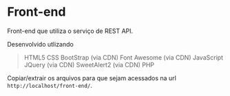 # Front-end
Front-end que utiliza o serviço de REST API.

Desenvolvido utlizando 
> HTML5
> CSS
> BootStrap (via CDN)
> Font Awesome (via CDN)
> JavaScript
> JQuery (via CDN)
> SweetAlert2 (via CDN)
> PHP

Copiar/extrair os arquivos para que sejam acessados na url `http://localhost/front-end/`.
